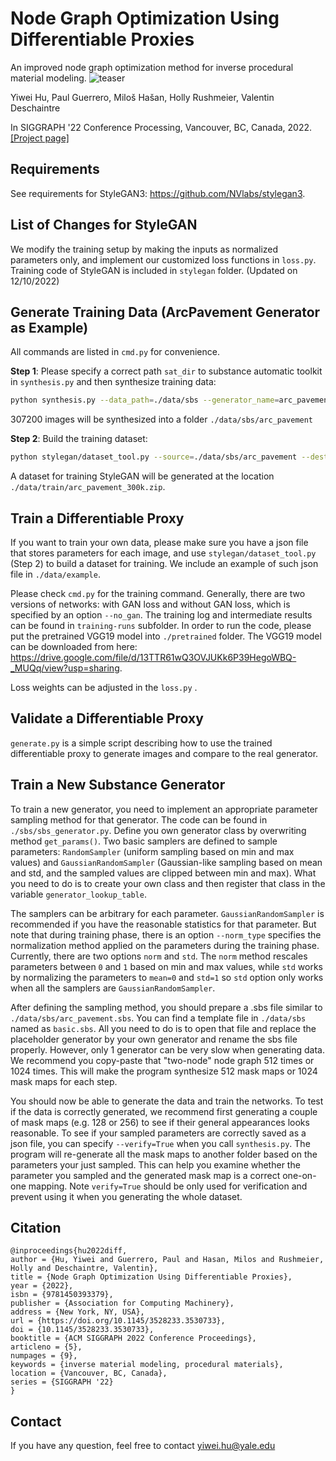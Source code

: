 # Node Graph Optimization Using Differentiable Proxies
An improved node graph optimization method for inverse procedural material modeling.
![teaser](data/teaser.png)

Yiwei Hu, Paul Guerrero, Miloš Hašan, Holly Rushmeier, Valentin Deschaintre

In SIGGRAPH '22 Conference Processing, Vancouver, BC, Canada, 2022. [[Project page]](https://yiweihu.netlify.app/project/hu2022diff/)

## Requirements
See requirements for StyleGAN3: https://github.com/NVlabs/stylegan3.

## List of Changes for StyleGAN
We modify the training setup by making the inputs as normalized parameters only, and implement our customized loss functions in `loss.py`.
Training code of StyleGAN is included in `stylegan` folder. (Updated on 12/10/2022)

## Generate Training Data (ArcPavement Generator as Example)
All commands are listed in `cmd.py` for convenience. 

**Step 1**: Please specify a correct path `sat_dir` to substance automatic toolkit in `synthesis.py` and then synthesize training data:
```bash 
python synthesis.py --data_path=./data/sbs --generator_name=arc_pavement --n_samples=307200
```
307200 images will be synthesized into a folder `./data/sbs/arc_pavement`

**Step 2**: Build the training dataset:
```bash 
python stylegan/dataset_tool.py --source=./data/sbs/arc_pavement --dest=./data/train/arc_pavement_300k.zip
```
A dataset for training StyleGAN will be generated at the location `./data/train/arc_pavement_300k.zip`.

## Train a Differentiable Proxy
If you want to train your own data, please make sure you have a json file that stores parameters for each image, 
and use `stylegan/dataset_tool.py` (Step 2) to build a dataset for training. We include an example of such json file in `./data/example`. 

Please check `cmd.py` for the training command. Generally, there are two versions of networks: with GAN loss and without GAN loss, which is specified by an option `--no_gan`. The training log and intermediate results can be found in  `training-runs` subfolder. 
In order to run the code, please put the pretrained VGG19 model into `./pretrained` folder. The VGG19 model can be downloaded from here:  https://drive.google.com/file/d/13TTR61wQ3OVJUKk6P39HegoWBQ-_MUQq/view?usp=sharing.

Loss weights can be adjusted in the `loss.py` . 

## Validate a Differentiable Proxy
`generate.py` is a simple script describing how to use the trained differentiable proxy to generate images and compare to the real generator.

##  Train a New Substance Generator
To train a new generator, you need to implement an appropriate parameter sampling method for that generator. The code can be found in `./sbs/sbs_generator.py`. Define you own generator class by overwriting method `get_params()`. Two basic samplers are defined to sample parameters: `RandomSampler` (uniform sampling based on min and max values) and `GaussianRandomSampler` (Gaussian-like sampling based on mean and std, and the sampled values are clipped between min and max). What you need to do is to create your own class and then register that class in the variable `generator_lookup_table`. 

The samplers can be arbitrary for each parameter. `GaussianRandomSampler` is recommended if you have the reasonable statistics for that parameter. But note that during training phase, there is an option `--norm_type` specifies the normalization method applied on the parameters during the training phase. Currently, there are two options `norm` and `std`. The `norm` method rescales parameters between `0` and `1` based on min and max values, while `std` works by normalizing the parameters to `mean=0` and `std=1` so `std` option only works when all the samplers are `GaussianRandomSampler`.

After defining the sampling method, you should prepare a .sbs file similar to `./data/sbs/arc_pavement.sbs`. You can find a template file in `./data/sbs` named as `basic.sbs`. All you need to do is to open that file and replace the placeholder generator by your own generator and rename the sbs file properly. However, only 1 generator can be very slow when generating data. We recommend you copy-paste that "two-node" node graph 512 times or 1024 times. This will make the program synthesize 512 mask maps or 1024 mask maps for each step.

You should now be able to generate the data and train the networks. To test if the data is correctly generated, we recommend first generating a couple of mask maps (e.g. 128 or 256) to see if their general appearances looks reasonable. To see if your sampled parameters are correctly saved as a json file, you can specify `--verify=True` when you call `synthesis.py`. The program will re-generate all the mask maps to another folder based on the parameters your just sampled. This can help you examine whether the parameter you sampled and the generated mask map is a correct one-on-one mapping. Note `verify=True` should be only used for verification and prevent using it when you generating the whole dataset.

## Citation
```
@inproceedings{hu2022diff,
author = {Hu, Yiwei and Guerrero, Paul and Hasan, Milos and Rushmeier, Holly and Deschaintre, Valentin},
title = {Node Graph Optimization Using Differentiable Proxies},
year = {2022},
isbn = {9781450393379},
publisher = {Association for Computing Machinery},
address = {New York, NY, USA},
url = {https://doi.org/10.1145/3528233.3530733},
doi = {10.1145/3528233.3530733},
booktitle = {ACM SIGGRAPH 2022 Conference Proceedings},
articleno = {5},
numpages = {9},
keywords = {inverse material modeling, procedural materials},
location = {Vancouver, BC, Canada},
series = {SIGGRAPH '22}
}
```

## Contact
If you have any question, feel free to contact yiwei.hu@yale.edu
